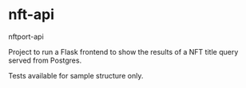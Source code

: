 # nft-api
nftport-api


Project to run a Flask frontend to show the results of a NFT title query served from Postgres. 

Tests available for sample structure only.
